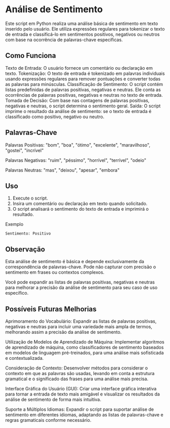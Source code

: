 # Análise de Sentimento

Este script em Python realiza uma análise básica de sentimento em texto inserido pelo usuário. Ele utiliza expressões regulares para tokenizar o texto de entrada e classificá-lo em sentimentos positivos, negativos ou neutros com base na ocorrência de palavras-chave específicas.

## Como Funciona

Texto de Entrada: O usuário fornece um comentário ou declaração em texto.
Tokenização: O texto de entrada é tokenizado em palavras individuais usando expressões regulares para remover pontuações e converter todas as palavras para minúsculas.
Classificação de Sentimento: O script contém listas predefinidas de palavras positivas, negativas e neutras. Ele conta as ocorrências de palavras positivas, negativas e neutras no texto de entrada.
Tomada de Decisão: Com base nas contagens de palavras positivas, negativas e neutras, o script determina o sentimento geral.
Saída: O script imprime o resultado da análise de sentimento: se o texto de entrada é classificado como positivo, negativo ou neutro.

## Palavras-Chave

Palavras Positivas: "bom", "boa", "ótimo", "excelente", "maravilhoso", "gostei", "incrível"

Palavras Negativas: "ruim", "péssimo", "horrível", "terrível", "odeio"

Palavras Neutras: "mas", "deixou", "apesar", "embora"

## Uso

1. Execute o script.
2. Insira um comentário ou declaração em texto quando solicitado.
3. O script analisará o sentimento do texto de entrada e imprimirá o resultado.

Exemplo
````
Sentimento: Positivo
````

## Observação

Esta análise de sentimento é básica e depende exclusivamente da correspondência de palavras-chave. Pode não capturar com precisão o sentimento em frases ou contextos complexos.

Você pode expandir as listas de palavras positivas, negativas e neutras para melhorar a precisão da análise de sentimento para seu caso de uso específico.

## Possíveis Futuras Melhorias

Aprimoramento do Vocabulário: Expandir as listas de palavras positivas, negativas e neutras para incluir uma variedade mais ampla de termos, melhorando assim a precisão da análise de sentimento.

Utilização de Modelos de Aprendizado de Máquina: Implementar algoritmos de aprendizado de máquina, como classificadores de sentimento baseados em modelos de linguagem pré-treinados, para uma análise mais sofisticada e contextualizada.

Consideração de Contexto: Desenvolver métodos para considerar o contexto em que as palavras são usadas, levando em conta a estrutura gramatical e o significado das frases para uma análise mais precisa.

Interface Gráfica do Usuário (GUI): Criar uma interface gráfica interativa para tornar a entrada de texto mais amigável e visualizar os resultados da análise de sentimento de forma mais intuitiva.

Suporte a Múltiplos Idiomas: Expandir o script para suportar análise de sentimento em diferentes idiomas, adaptando as listas de palavras-chave e regras gramaticais conforme necessário.
